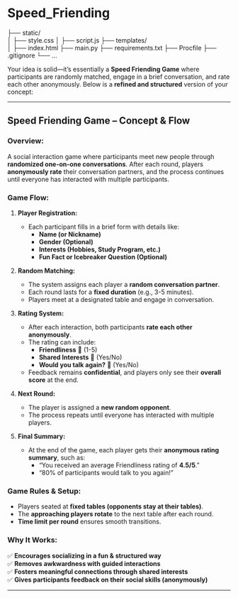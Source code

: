 # Speed_Friending

├── static/      
│   ├── style.css
│   ├── script.js
├── templates/     
│   ├── index.html
├── main.py
├── requirements.txt
├── Procfile
├── .gitignore
└── ...

Your idea is solid—it’s essentially a **Speed Friending Game** where participants are randomly matched, engage in a brief conversation, and rate each other anonymously. Below is a **refined and structured** version of your concept:  

---

## **Speed Friending Game – Concept & Flow**  

### **Overview:**  
A social interaction game where participants meet new people through **randomized one-on-one conversations**. After each round, players **anonymously rate** their conversation partners, and the process continues until everyone has interacted with multiple participants.  

### **Game Flow:**  

1. **Player Registration:**  
   - Each participant fills in a brief form with details like:  
     - **Name (or Nickname)**  
     - **Gender (Optional)**  
     - **Interests (Hobbies, Study Program, etc.)**  
     - **Fun Fact or Icebreaker Question (Optional)**  

2. **Random Matching:**  
   - The system assigns each player a **random conversation partner**.  
   - Each round lasts for a **fixed duration** (e.g., 3-5 minutes).  
   - Players meet at a designated table and engage in conversation.  

3. **Rating System:**  
   - After each interaction, both participants **rate each other anonymously**.  
   - The rating can include:  
     - **Friendliness** 🌟 (1-5)  
     - **Shared Interests** 🤝 (Yes/No)  
     - **Would you talk again?** 🔄 (Yes/No)  
   - Feedback remains **confidential**, and players only see their **overall score** at the end.  

4. **Next Round:**  
   - The player is assigned a **new random opponent**.  
   - The process repeats until everyone has interacted with multiple players.  

5. **Final Summary:**  
   - At the end of the game, each player gets their **anonymous rating summary**, such as:  
     - “You received an average Friendliness rating of **4.5/5**.”  
     - “80% of participants would talk to you again!”  

### **Game Rules & Setup:**  
- Players seated at **fixed tables (opponents stay at their tables)**.  
- The **approaching players rotate** to the next table after each round.  
- **Time limit per round** ensures smooth transitions.  

### **Why It Works:**  
✅ **Encourages socializing in a fun & structured way**  
✅ **Removes awkwardness with guided interactions**  
✅ **Fosters meaningful connections through shared interests**  
✅ **Gives participants feedback on their social skills (anonymously)**  

---  
